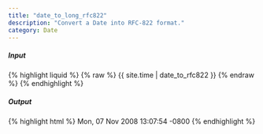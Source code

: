 ```yaml
---
title: "date_to_long_rfc822"
description: "Convert a Date into RFC-822 format."
category: Date
---
```

##### Input
{% highlight liquid %}
{% raw %}
{{ site.time | date_to_rfc822 }}
{% endraw %}
{% endhighlight %}

##### Output

{% highlight html %}
Mon, 07 Nov 2008 13:07:54 -0800
{% endhighlight %}
